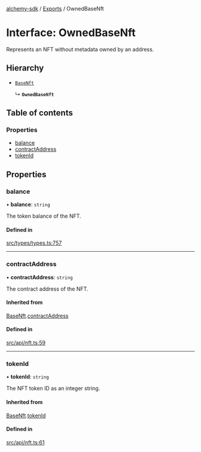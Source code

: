[alchemy-sdk](../README.md) / [Exports](../modules.md) / OwnedBaseNft

# Interface: OwnedBaseNft

Represents an NFT without metadata owned by an address.

## Hierarchy

- [`BaseNft`](BaseNft.md)

  ↳ **`OwnedBaseNft`**

## Table of contents

### Properties

- [balance](OwnedBaseNft.md#balance)
- [contractAddress](OwnedBaseNft.md#contractaddress)
- [tokenId](OwnedBaseNft.md#tokenid)

## Properties

### balance

• **balance**: `string`

The token balance of the NFT.

#### Defined in

[src/types/types.ts:757](https://github.com/alchemyplatform/alchemy-sdk-js/blob/c9dbbf0/src/types/types.ts#L757)

___

### contractAddress

• **contractAddress**: `string`

The contract address of the NFT.

#### Inherited from

[BaseNft](BaseNft.md).[contractAddress](BaseNft.md#contractaddress)

#### Defined in

[src/api/nft.ts:59](https://github.com/alchemyplatform/alchemy-sdk-js/blob/c9dbbf0/src/api/nft.ts#L59)

___

### tokenId

• **tokenId**: `string`

The NFT token ID as an integer string.

#### Inherited from

[BaseNft](BaseNft.md).[tokenId](BaseNft.md#tokenid)

#### Defined in

[src/api/nft.ts:61](https://github.com/alchemyplatform/alchemy-sdk-js/blob/c9dbbf0/src/api/nft.ts#L61)
